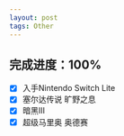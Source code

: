 ```yaml
---
layout: post
tags: Other
---
```


## 完成进度：100%

- [X] 入手Nintendo Switch Lite
- [X] 塞尔达传说 旷野之息
- [X] 暗黑Ⅲ
- [X] 超级马里奥 奥德赛
